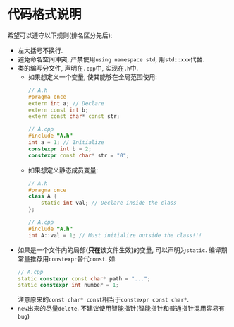 # 代码格式说明

希望可以遵守以下规则(排名区分先后): 

- 左大括号不换行. 
- 避免命名空间冲突, 严禁使用`using namespace std`, 用`std::xxx`代替. 
- 类的编写分文件, 声明在`.cpp`中, 实现在`.h`中.
    - 如果想定义一个变量, 使其能够在全局范围使用: 
        ```cpp
        // A.h
        #pragma once
        extern int a; // Declare
        extern const int b;
        extern const char* const str;
        ```
        ```cpp
        // A.cpp
        #include "A.h"
        int a = 1; // Initialize
        constexpr int b = 2;
        constexpr const char* str = "0";
    - 如果想定义静态成员变量: 
        ```cpp
        // A.h
        #pragma once
        class A {
            static int val; // Declare inside the class
        };
        ```
        ```cpp
        // A.cpp
        #include "A.h"
        int A::val = 1; // Must initialize outside the class!!!
- 如果是一个文件内的局部(**只在**该文件生效)的变量, 可以声明为`static`. 编译期常量推荐用`constexpr`替代`const`. 如: 
    ```cpp
    // A.cpp
    static constexpr const char* path = "...";
    static constexpr int number = 1;
    ```
    注意原来的`const char* const`相当于`constexpr const char*`.
- `new`出来的尽量`delete`. 不建议使用智能指针(智能指针和普通指针混用容易有`bug`)